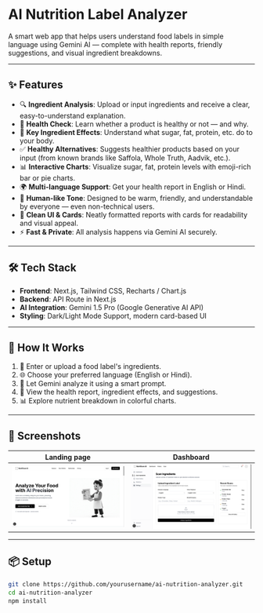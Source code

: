 #  AI Nutrition Label Analyzer 
A smart web app that helps users understand food labels in simple language using Gemini AI — complete with health reports, friendly suggestions, and visual ingredient breakdowns.

---

## ✨ Features

- 🔍 **Ingredient Analysis**: Upload or input ingredients and receive a clear, easy-to-understand explanation.
- 🌿 **Health Check**: Learn whether a product is healthy or not — and why.
- 🍬 **Key Ingredient Effects**: Understand what sugar, fat, protein, etc. do to your body.
- ✅ **Healthy Alternatives**: Suggests healthier products based on your input (from known brands like Saffola, Whole Truth, Aadvik, etc.).
- 📊 **Interactive Charts**: Visualize sugar, fat, protein levels with emoji-rich bar or pie charts.
- 🌍 **Multi-language Support**: Get your health report in English or Hindi.
- 💬 **Human-like Tone**: Designed to be warm, friendly, and understandable by everyone — even non-technical users.
- 🎨 **Clean UI & Cards**: Neatly formatted reports with cards for readability and visual appeal.
- ⚡ **Fast & Private**: All analysis happens via Gemini AI securely.

---

## 🛠 Tech Stack

- **Frontend**: Next.js, Tailwind CSS, Recharts / Chart.js
- **Backend**: API Route in Next.js
- **AI Integration**: Gemini 1.5 Pro (Google Generative AI API)
- **Styling**: Dark/Light Mode Support, modern card-based UI

---

## 🚀 How It Works

1. 📝 Enter or upload a food label's ingredients.
2. 🌐 Choose your preferred language (English or Hindi).
3. 🤖 Let Gemini analyze it using a smart prompt.
4. 📄 View the health report, ingredient effects, and suggestions.
5. 📊 Explore nutrient breakdown in colorful charts.

---

## 📸 Screenshots

| Landing page | Dashboard |
|--------------|-----------|
| ![Landing Page](/landingpage.png) | ![Dashboard](/dashboard.png) |

---

## 📦 Setup

```bash
git clone https://github.com/yourusername/ai-nutrition-analyzer.git
cd ai-nutrition-analyzer
npm install